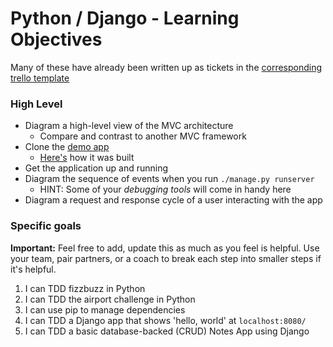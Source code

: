 # Python / Django - Learning Objectives

Many of these have already been written up as tickets in the [corresponding trello template](https://trello.com/b/5sA44Of3/acebook-python-template)

### High Level
* Diagram a high-level view of the MVC architecture
  * Compare and contrast to another MVC framework
* Clone the [demo app](https://github.com/rayed/django_crud)
  * [Here's](https://rayed.com/posts/2018/05/django-crud-create-retrieve-update-delete/) how it was built
* Get the application up and running
* Diagram the sequence of events when you run `./manage.py runserver`
  * HINT: Some of your _debugging tools_ will come in handy here
* Diagram a request and response cycle of a user interacting with the app

### Specific goals

**Important:** Feel free to add, update this as much as you feel is helpful. Use your team, pair partners, or a coach to break each step into smaller steps if it's helpful.

1. I can TDD fizzbuzz in Python
2. I can TDD the airport challenge in Python
3. I can use pip to manage dependencies
4. I can TDD a Django app that shows 'hello, world' at `localhost:8080/`
5. I can TDD a basic database-backed (CRUD) Notes App using Django
